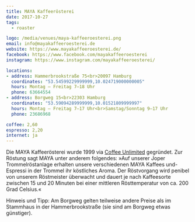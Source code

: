 ```yaml
---
title: MAYA Kaffeerösterei
date: 2017-10-27
tags:
  - roaster

logo: /media/venues/maya-kaffeeroesterei.png
email: info@mayakaffeeroesterei.de
website: https://www.mayakaffeeroesterei.de/
facebook: https://www.facebook.com/mayakaffeeroesterei
instagram: https://www.instagram.com/mayakaffeeroesterei/

locations:
- address: Hammerbrookstraße 75<br>20097 Hamburg
  coordinates: "53.54599229999999,10.024719000000005"
  hours: Montag – Freitag 7–18 Uhr
  phone: 63664554
- address: Borgweg 15<br>22303 Hamburg
  coordinates: "53.59094289999999,10.01521809999997"
  hours: Montag – Freitag 7–17 Uhr<br>Samstag/Sonntag 9–17 Uhr
  phone: 23686968

coffee: 2,60
espresso: 2,20
internet: ja
---
```


Die MAYA Kaffeerösterei wurde 1999 via [Coffee Unlimited](https://www.coffee-unlimited.de/) gegründet. Zur Röstung sagt MAYA unter anderem folgendes: »Auf unserer Joper Trommelröstanlage erhalten unsere verschiedenen MAYA Kaffees und-Espressi in der Trommel ihr köstliches Aroma. Der Röstvorgang wird penibel von unserem Röstmeister überwacht und dauert je nach Kaffeesorte zwischen 15 und 20 Minuten bei einer mittleren Rösttemperatur von ca. 200 Grad Celsius.«

Hinweis und Tipp: Am Borgweg gelten teilweise andere Preise als im Stammhaus in der Hammerbrookstraße (sie sind am Borgweg etwas günstiger).